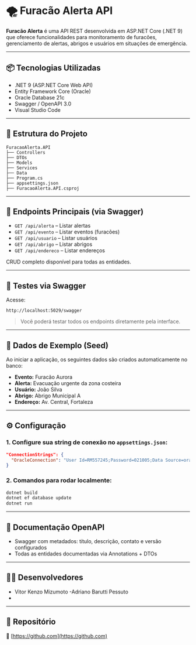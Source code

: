 # 🌪️ Furacão Alerta API

**Furacão Alerta** é uma API REST desenvolvida em ASP.NET Core (.NET 9) que oferece funcionalidades para monitoramento de furacões, gerenciamento de alertas, abrigos e usuários em situações de emergência.

---

## 📦 Tecnologias Utilizadas

- .NET 9 (ASP.NET Core Web API)
- Entity Framework Core (Oracle)
- Oracle Database 21c
- Swagger / OpenAPI 3.0
- Visual Studio Code

---

## 📁 Estrutura do Projeto

```
FuracaoAlerta.API
├── Controllers
├── DTOs
├── Models
├── Services
├── Data
├── Program.cs
├── appsettings.json
├── FuracaoAlerta.API.csproj
```

---

## 🔗 Endpoints Principais (via Swagger)

- `GET /api/alerta` – Listar alertas
- `GET /api/evento` – Listar eventos (furacões)
- `GET /api/usuario` – Listar usuários
- `GET /api/abrigo` – Listar abrigos
- `GET /api/endereco` – Listar endereços

CRUD completo disponível para todas as entidades.

---

## 🧪 Testes via Swagger

Acesse:

```
http://localhost:5029/swagger
```

> Você poderá testar todos os endpoints diretamente pela interface.

---

## 🌱 Dados de Exemplo (Seed)

Ao iniciar a aplicação, os seguintes dados são criados automaticamente no banco:

- **Evento:** Furacão Aurora
- **Alerta:** Evacuação urgente da zona costeira
- **Usuário:** João Silva
- **Abrigo:** Abrigo Municipal A
- **Endereço:** Av. Central, Fortaleza

---

## ⚙️ Configuração

### 1. Configure sua string de conexão no `appsettings.json`:

```json
"ConnectionStrings": {
  "OracleConnection": "User Id=RM557245;Password=021005;Data Source=oracle.fiap.com.br:1521/ORCL;"
}
```

### 2. Comandos para rodar localmente:

```bash
dotnet build
dotnet ef database update
dotnet run
```

---

## 🧾 Documentação OpenAPI

- Swagger com metadados: título, descrição, contato e versão configurados
- Todas as entidades documentadas via Annotations + DTOs

---

## 👨‍💻 Desenvolvedores

- Vitor Kenzo Mizumoto
-Adriano Barutti Pessuto
-

---

## 📂 Repositório

🔗 [https://github.com](https://github.com)
